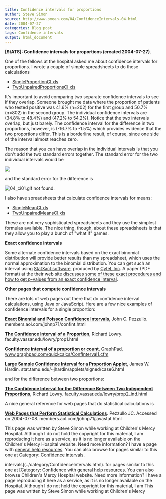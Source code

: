 ```yaml
---
title: Confidence intervals for proportions
author: Steve Simon
source: http://www.pmean.com/04/ConfidenceIntervals-04.html
date: 2004-07-27
categories: Blog post
tags: Confidence intervals
output: html_document
---
```

**[StATS]: Confidence intervals for proportions
(created 2004-07-27)**.

One of the fellows at the hospital asked me about confidence intervals
for proportions. I wrote a couple of simple spreadsheets to do these
calculations

-   [SingleProportionCI.xls](../00files/ConfidenceIntervalForSingleProportion.xls)
-   [TwoUnpairedProportionsCI.xls](../00files/ConfidenceIntervalForTwoUnpairedProportions.xls)

It's important to avoid comparing two separate confidence intervals
to see if they overlap. Someone brought me data where the proportion
of patients who tested positive was 41.6% (n=202) for the first group
and 50.7% (n=802) in the second group. The individual confidence
intervals are (34.8% to 48.4%) and (47.2% to 54.2%). Notice that the
two intervals overlap, but just barely. The confidence interval for
the difference in two proportions, however, is (-16.7% to -1.5%) which
provides evidence that the two proportions differ. This is a
borderline result, of course, since one side of the interval almost
reaches zero.

The reason that you can have overlap in the individual intervals is
that you don't add the two standard errors together. The standard
error for the two individual intervals would be

![](http://www.pmean.com/images/images/04/ConfidenceIntervals-0401.gif)

and the standard error for the difference is

![04_ci01.gif not found.](http://www.pmean.com/images/images/04/ConfidenceIntervals-0402.png)

I also have spreadsheets that calculate confidence intervals for
means:

-   [SingleMeanCI.xls](../00files/ConfidenceIntervalForSingleMean.xls)
-   [TwoUnpairedMeansCI.xls](../00files/ConfidenceIntervalForTwoUnpairedMeans.xls)

These are not very sophisticated spreadsheets and they use the
simplest formulas available. The nice thing, though, about these
spreadsheets is that they allow you to play a bunch of "what if"
games.

**Exact confidence intervals**

Some alternate confidence intervals based on the exact binomial
distribution will provide better results than my spreadsheet, which
uses the normal approximation to the binomial distribution. You can
get such an interval using [StatXact
software](http://www.cytel.com/StatXact/Default.asp), produced by
[Cytel, Inc](http://www.cytel.com/home/default.asp). A paper (PDF
format) at the their web site [discusses some of these exact
procedures and how to get p-values from an exact confidence
interval](http://www.cytel.com/Library/Issue_seven/smallerPvalues-final.pdf).

**Other pages that compute confidence intervals**

There are lots of web pages out there that do confidence interval
calculations, using Java or JavaScript. Here are a few nice examples
of confidence intervals for a single proportion:

**[Exact Binomial and Poisson Confidence
Intervals](http://members.aol.com/johnp71/confint.html)**, John C.
Pezzullo. members.aol.com/johnp71/confint.html
>
**[The Confidence Interval of a
Proportion](http://faculty.vassar.edu/lowry/prop1.html)**, Richard
Lowry. faculty.vassar.edu/lowry/prop1.html
>
**[Confidence interval of a proportion or
count](http://www.graphpad.com/quickcalcs/ConfInterval1.cfm)**,
GraphPad. www.graphpad.com/quickcalcs/ConfInterval1.cfm
>
**[Large Sample Confidence Interval for a Proportion
Applet](http://stat.tamu.edu/~jhardin/applets/signed/case6.html)**,
James W. Hardin. stat.tamu.edu/~jhardin/applets/signed/case6.html

and for the difference between two proportions:

**[The Confidence Interval for the Difference Between Two
Independent
Proportions](http://faculty.vassar.edu/lowry/prop2_ind.html)**,
Richard Lowry. faculty.vassar.edu/lowry/prop2_ind.html

A nice general reference for web pages that do statistical
calculations is

**[Web Pages that Perform Statistical
Calculations](http://members.aol.com/johnp71/javastat.html)**.
Pezzullo JC. Accessed on 2004-07-08.
members.aol.com/johnp71/javastat.html

This page was written by Steve Simon while working at Children's Mercy
Hospital. Although I do not hold the copyright for this material, I am
reproducing it here as a service, as it is no longer available on the
Children's Mercy Hospital website. Need more information? I have a page
with [general help resources](../GeneralHelp.html). You can also browse
for pages similar to this one at [Category: Confidence
intervals](../category/ConfidenceIntervals.html).
<!---More--->
intervals](../category/ConfidenceIntervals.html).
for pages similar to this one at [Category: Confidence
with [general help resources](../GeneralHelp.html). You can also browse
Children's Mercy Hospital website. Need more information? I have a page
reproducing it here as a service, as it is no longer available on the
Hospital. Although I do not hold the copyright for this material, I am
This page was written by Steve Simon while working at Children's Mercy

<!---Do not use
**[StATS]: Confidence intervals for proportions
This page was written by Steve Simon while working at Children's Mercy
Hospital. Although I do not hold the copyright for this material, I am
reproducing it here as a service, as it is no longer available on the
Children's Mercy Hospital website. Need more information? I have a page
with [general help resources](../GeneralHelp.html). You can also browse
for pages similar to this one at [Category: Confidence
intervals](../category/ConfidenceIntervals.html).
--->

